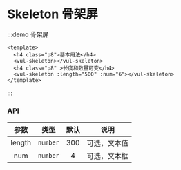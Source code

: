 <!--
 * @Author: sifengyuan
 * @Date: 2022-07-23 10:50:48
 * @LastEditors: sifengyuan
 * @LastEditTime: 2022-07-23 22:37:06
 * @FilePath: /iuUI/docs/components/skeleton/index.md
 * @Description: update here
-->
# Skeleton 骨架屏

:::demo 骨架屏

```vue
<template>
  <h4 class="p8">基本用法</h4>
  <vul-skeleton></vul-skeleton>
  <h4 class="p8" >长度和数量可变</h4>
  <vul-skeleton :length="500" :num="6"></vul-skeleton>
</template>

```

:::
<style>
.p8{
  style:"padding:8px"
}
</style>

### API

|  参数  |   类型   | 默认 |     说明     |
| :----: | :------: | :--: | :----------: |
| length | `number` | 300  | 可选，文本值 |
|  num   | `number` |  4   | 可选，文本框 |
